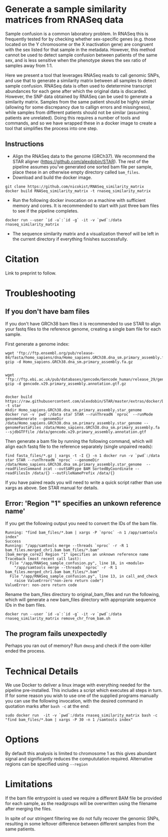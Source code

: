 # Generate a sample similarity matrices from RNASeq data
Sample confusion is a common laboratory problem. In RNASeq this is frequently tested for by checking whether sex-specific genes (e.g. those located on the Y chromosome or the X inactivation gene) are congruent with the sex listed for that sample in the metadata. However, this method cannot be used to detect sample confusion between patients of the same sex, and is less sensitive when the phenotype skews the sex ratio of samples away from 1:1. 

Here we present a tool that leverages RNASeq reads to call genomic SNPs, and use that to generate a similarity matrix between all samples to detect sample confusion. RNASeq data is often used to detetermine transcript abundances for each gene after which the original data is discarded. However, the SNP data obtained by RNASeq can be used to generate a similarity matrix. Samples from the same patient should be highly similar (allowing for some discrepancy due to callign errors and missingness), while samples from different patients should not be similar (assuming patients are unrelated). Doing this requires a number of tools and commands, and so we have wrapped these in a docker image to create a tool that simplifies the process into one step. 

## Instructions
- Align the RNASeq data to the genome (GRCh37). We recommend the STAR aligner (https://github.com/alexdobin/STAR). The rest of the pipeline assumes you've generated one sorted bam file per sample, place these in an otherwise empty directory called `bam_files`. 
- Download and build the docker image.
```
git clone https://github.com/nicokist/RNASeq_similarity_matrix
docker build RNASeq_similarity_matrix -t rnaseq_similarity_matrix
```
- Run the following docker invocation on a machine with sufficient memory and cores. It is recommended to start with just three bam files to see if the pipeline completes.
```
docker run --user `id -u`:`id -g` -it -v `pwd`:/data rnaseq_similarity_matrix
```
- The sequence similarity matrix and a visualization thereof will be left in the current directory if everything finishes successfully.

# Citation
Link to preprint to follow.

# Troubleshooting
## If you don't have bam files
If you don't have GRCh38 bam files it is recommended to use STAR to align your fastq files to the reference genome, creating a single bam file for each sample.

First generate a genome index:
```
wget 'ftp://ftp.ensembl.org/pub/release-84/fasta/homo_sapiens/dna/Homo_sapiens.GRCh38.dna_sm.primary_assembly.fa.gz'
gzip -d Homo_sapiens.GRCh38.dna_sm.primary_assembly.fa.gz


wget 'ftp://ftp.ebi.ac.uk/pub/databases/gencode/Gencode_human/release_29/gencode.v29.primary_assembly.annotation.gtf.gz'
gzip -d gencode.v29.primary_assembly.annotation.gtf.gz


docker build https://raw.githubusercontent.com/alexdobin/STAR/master/extras/docker/Dockerfile -t star
mkdir Homo_sapiens.GRCh38.dna_sm.primary_assembly.star_genome
docker run -v `pwd`:/data star STAR --runThreadN `nproc` --runMode genomeGenerate --genomeDir /data/Homo_sapiens.GRCh38.dna_sm.primary_assembly.star_genome --genomeFastaFiles /data/Homo_sapiens.GRCh38.dna_sm.primary_assembly.fa --sjdbGTFfile /data/gencode.v29.primary_assembly.annotation.gtf
```

Then generate a bam file by running the following command, which will align each fastq file to the reference separately (single unpaired reads):
```
find fasta_files/*.gz | xargs -t -I {} -n 1 docker run -v `pwd`:/data star STAR --runThreadN `nproc` --genomeDir /data/Homo_sapiens.GRCh38.dna_sm.primary_assembly.star_genome  --readFilesCommand zcat --outSAMtype BAM SortedByCoordinate --readFilesIn /data/{} --outFileNamePrefix /data/{}

```

If you have paired reads you will need to write a quick script rather than use xargs as above. See STAR manual for details.


## Error: 'Region "1" specifies an unkown reference name'
If you get the following output you need to convert the IDs of the bam file.

```
Running: "find bam_files/*.bam | xargs -P `nproc` -n 1 /app/samtools index"
Success
Running: "/app/samtools merge --threads `nproc` -r -R 1 bam_files.merged_chr1.bam bam_files/*.bam"
[bam_merge_core2] Region "1" specifies an unknown reference name
Traceback (most recent call last):
  File "/app/RNASeq_sample_confusion.py", line 18, in <module>
    "/app/samtools merge --threads `nproc` -r -R 1 bam_files.merged_chr1.bam bam_files/*.bam"
  File "/app/RNASeq_sample_confusion.py", line 13, in call_and_check
    raise ValueError("non-zero return code")
ValueError: non-zero return code
```

Rename the bam_files directory to original_bam_files and run the following, which will generate a new bam_files directory with appropriate sequence IDs in the bam files.

```
docker run --user `id -u`:`id -g` -it -v `pwd`:/data rnaseq_similarity_matrix remove_chr_from_bam.sh
```

## The program fails unexpectedly
Perhaps you ran out of memory? Run `dmesg` and check if the oom-killer ended the process.


# Technical Details
We use Docker to deliver a linux image with everything needed for the pipeline pre-installed. This includes a script which executes all steps in turn. If for some reason you wish to use one of the supplied programs manually you can use the following invocation, with the desired command in quotation marks after `bash -c` at the end:

```
sudo docker run  -it -v `pwd`:/data rnaseq_similarity_matrix bash -c "find bam_files/*.bam | xargs -P 30 -n 1 /samtools index"
```

# Options
By default this analysis is limited to chromosome 1 as this gives abundant signal and significantly reduces the compututation required. Alternative regions can be specified using `--region`

# Limitations
If the bam file entrypoint is used we require a different BAM file be provided for each sample, as the readgroups will be overwritten using the filename after merging the files.

In spite of our stringent filtering we do not fully recover the genomic SNPs, resulting in some leftover difference between different samples from the same patients.
